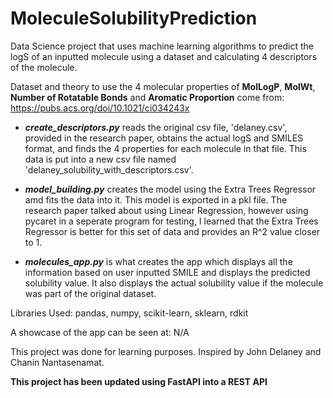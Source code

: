 # MoleculeSolubilityPrediction
Data Science project that uses machine learning algorithms to predict the logS of an inputted molecule using a dataset and calculating 4 descriptors of the molecule.

Dataset and theory to use the 4 molecular properties of __MolLogP__, __MolWt__, __Number of Rotatable Bonds__ and __Aromatic Proportion__ come from:
https://pubs.acs.org/doi/10.1021/ci034243x

- **_create_descriptors.py_** reads the original csv file, 'delaney.csv', provided in the research paper, obtains the actual logS and SMILES format, and finds the 4 properties for each molecule in that file. This data is put into a new csv file named 'delaney_solubility_with_descriptors.csv'.

- **_model_building.py_** creates the model using the Extra Trees Regressor amd fits the data into it. This model is exported in a pkl file. The research paper talked about using Linear Regression, however using pycaret in a seperate program for testing, I learned that the Extra Trees Regressor is better for this set of data and provides an R^2 value closer to 1.

- **_molecules_app.py_** is what creates the app which displays all the information based on user inputted SMILE and displays the predicted solubility value. It also displays the actual solubility value if the molecule was part of the original dataset.

Libraries Used: pandas, numpy, scikit-learn, sklearn, rdkit

A showcase of the app can be seen at: N/A 

This project was done for learning purposes.
Inspired by John Delaney and Chanin Nantasenamat.

**This project has been updated using FastAPI into a REST API**
